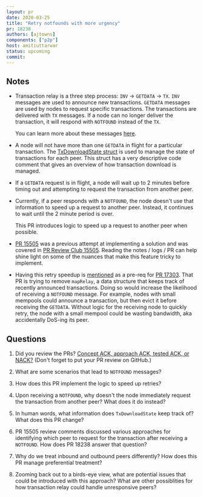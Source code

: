 ```yaml
---
layout: pr
date: 2020-03-25
title: "Retry notfounds with more urgency"
pr: 18238
authors: [ajtowns]
components: ["p2p"]
host: amitiuttarwar
status: upcoming
commit:
---
```


## Notes
- Transaction relay is a three step process: `INV` -> `GETDATA` -> `TX`. `INV`
  messages are used to announce new transactions. `GETDATA` messages are used
  by nodes to request specific transactions. The transactions are delivered
  with `TX` messages. If a node can no longer deliver the transaction, it will
  respond with `NOTFOUND` instead of the `TX`.

  You can learn more about these messages [here](https://en.bitcoin.it/wiki/Protocol_documentation#inv).

- A node will not have more than one `GETDATA` in flight for a particular
  transaction. The [TxDownloadState struct](https://github.com/bitcoin/bitcoin/blob/master/src/net_processing.cpp#L340)
  is used to manage the state of transactions for each peer. This struct has a
  very descriptive code comment that gives an overview of how transaction download
  is managed.

- If a `GETDATA` request is in flight, a node will wait up to 2 minutes before timing
  out and attempting to request the transaction from another peer.

- Currently, if a peer responds with a `NOTFOUND`, the node doesn't use that
  information to speed up a request to another peer. Instead, it continues to
  wait until the 2 minute period is over.

  This PR introduces logic to speed up a request to another peer when possible.

- [PR 15505](https://github.com/bitcoin/bitcoin/pull/15505) was a previous attempt
  at implementing a solution and was covered in [PR Review Club
  15505](https://bitcoincore.reviews/15505). Reading the notes / logs /
  PR can help shine light on some of the nuances that make this feature
  tricky to implement.

- Having this retry speedup is [mentioned](https://github.com/bitcoin/bitcoin/pull/17303#issuecomment-547589047) as a pre-req for [PR 17303](https://github.com/bitcoin/bitcoin/pull/17303).
  That PR is trying to remove `mapRelay`, a data structure that keeps track of
  recently announced transactions. Doing so would increase the likelihood of
  receiving a `NOTFOUND` message. For example, nodes with small mempools could announce a
  transaction, but then evict it before receiving the `GETDATA`. Without logic
  for the receiving node to quickly retry, the node with a small mempool could be wasting
  bandwidth, aka accidentally DoS-ing its peer.

## Questions

1. Did you review the PRs? [Concept ACK, approach ACK, tested ACK, or
NACK?](https://github.com/bitcoin/bitcoin/blob/master/CONTRIBUTING.md#peer-review)
(Don't forget to put your PR review on GitHub.)

2. What are some scenarios that lead to `NOTFOUND` messages?

3. How does this PR implement the logic to speed up retries?

4. Upon receiving a `NOTFOUND`, why doesn't the node immediately request the
   transaction from another peer? What does it do instead?

5. In human words, what information does `TxDownloadState` keep track of? What
   does this PR change?

6. PR 15505 review comments discussed various approaches for identifying which
   peer to request for the transaction after receiving a `NOTFOUND`. How does
   PR 18238 answer that question?

7. Why do we treat inbound and outbound peers differently? How does this PR
   manage preferential treatment?

8. Zooming back out to a birds-eye view, what are potential issues that could
   be introduced with this approach? What are other possiblities for how
   transaction relay could handle unresponsive peers?

<!-- TODO: uncomment and add meeting log
## Meeting Log
--->
